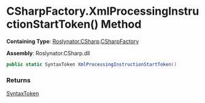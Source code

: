 # CSharpFactory\.XmlProcessingInstructionStartToken\(\) Method

**Containing Type**: [Roslynator.CSharp](../../README.md)\.[CSharpFactory](../README.md)

**Assembly**: Roslynator\.CSharp\.dll

```csharp
public static SyntaxToken XmlProcessingInstructionStartToken()
```

### Returns

[SyntaxToken](https://docs.microsoft.com/en-us/dotnet/api/microsoft.codeanalysis.syntaxtoken)


